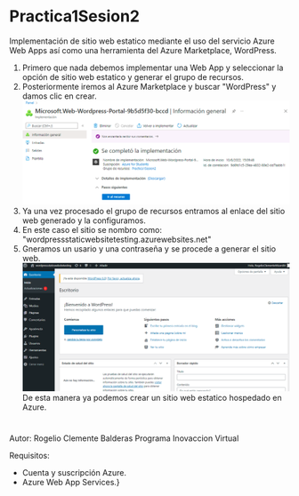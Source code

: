 # Practica1Sesion2 

Implementación de sitio web estatico mediante el uso del servicio Azure Web Apps así como una herramienta del Azure Marketplace, WordPress.

1. Primero que nada debemos implementar una Web App y seleccionar la opción de sitio web estatico y generar el grupo de recursos.
2. Posteriormente iremos al Azure Marketplace y buscar "WordPress" y damos clic en crear.
![imagen](ss1.png)
3. Ya una vez procesado el grupo de recursos entramos al enlace del sitio web generado y la configuramos.
4. En este caso el sitio se nombro como: "wordpressstaticwebsitetesting.azurewebsites.net"
5. Gneramos un usario y una contraseña y se procede a generar el sitio web.
![imagen](ss2.png)
De esta manera ya podemos crear un sitio web estatico hospedado en Azure.

#
Autor: Rogelio Clemente Balderas
Programa Inovaccion Virtual 

Requisitos: 
- Cuenta y suscripción Azure.
- Azure Web App Services.}
#